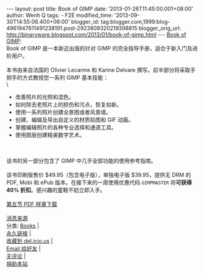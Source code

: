 --- layout: post title: Book of GIMP date:
'2013-01-26T11:45:00.001+08:00' author: Wenh Q tags: - F2E
modified\_time: '2013-09-30T14:55:06.400+08:00' blogger\_id:
tag:blogger.com,1999:blog-4961947611491238191.post-2923809320219398815
blogger\_orig\_url:
http://binaryware.blogspot.com/2013/01/book-of-gimp.html --- [Book of
GIMP](http://linuxtoy.org/archives/book-of-gimp.html):\
Book of GIMP 是一本新近出版的针对 GIMP
的完全指导手册，适合于新入门及进阶用户。\
\
本书由来自法国的 Olivier Lecarme 和 Karine Delvare
撰写。前半部分将采取手把手的方式教授您一系列 GIMP 基本技能：\
\

-   改善照片的光照和混色。
-   如何除去老照片上的损伤和污点，恢复如新。
-   使用一系列照片创建全景图或者风景墙。
-   创建、编辑及导出自定义的材质贴图和 GIF 动画。
-   掌握编辑照片的各种专业选择和通道工具。
-   使用图层创建精美数字艺术。

\
\
该书的另一部分包含了 GIMP 中几乎全部功能的使用参考指南。\
\
该书印刷版售价 \$49.95（包含电子版），单独电子版 \$39.95，提供无 DRM 的
PDF, Mobi 和 ePub 版本。在接下来的一周使用优惠代码 `GIMPMASTER`
将**可获得 40% 折扣**。感兴趣的童鞋不妨立即入手。\
\
[第五节 PDF 样章下载](http://nostarch.com/download/samples/BoG_ch5.pdf)\
\
[消息来源](http://us4.campaign-archive2.com/?u=7f22e9d06dac9fadee60e1e45&id=78cd544e2a&e=%5BUNIQID%5D)\
分类:
[Books](http://linuxtoy.org/category/books "View all posts in Books") |\
[永久链接](http://linuxtoy.org/archives/book-of-gimp.html) |\
[收藏到
del.icio.us](http://delicious.com/save?url=http://linuxtoy.org/archives/book-of-gimp.html&title=Book%20of%20GIMP)
|\
[Email
给好友](mailto:?Subject=Check+This+Out&body=I+think+you'll+like+this:+http://linuxtoy.org/archives/book-of-gimp.html)
|\
[无评论](http://linuxtoy.org/archives/book-of-gimp.html#comments) |\
[捐助本站](http://linuxtoy.org/faq/donate)

